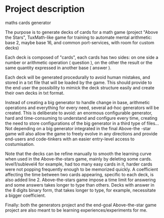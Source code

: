 # Project description

maths cards generator

The purpose is to generate decks of cards for a math game (project "Above the Stars", TuxMath-like game for training to automate mental arithmetic: base 2, maybe base 16, and common port-services, with room for custom decks)


Each deck is composed of "cards", each cards has two sides: on one side a number or arithmetic operation ( question ), on the other the result or the same quantity expressed in another base ( answer ).


Each deck will be generated procedurally to avoid human mistakes, and stored in a txt file that will be loaded by the game. This should provide to the end user the possibility to mimick the deck structure easily and create their own decks in txt format.


Instead of creating a big generator to handle change in base, arithmetic operations and everything for every need, several ad-hoc generators will be created. This is deliberate to avoid: an enormous configurable generator, hard and time-consuming to understand and configure every time, creating the need to store configurations of the big generator in a third type of files... Not depending on a big generator integrated in the final Above-the -star game will also allow the game to freely evolve in any directions and provide end-users and code-tinkers with an easier entry-level access to costumisation. 

Note that the decks can be refine manually to smooth the learning curve when used in the Above-the-stars game, mainly by deleting some cards. level1/sublevel4 for example, had too many easy cards in it, harder cards were not popping frequently enough to be memorized quickly. A coefficient affecting the time between two cards appearing, specific to each deck, is also added line 2. Above-the-stars game impose a time limit for answering and some answers takes longer to type than others. Decks with answer in the 8 digits binary form, that takes longer to type, for example, necessitate a bigger coefficient. 

Finally: both the generators project and the end-goal Above-the-star game project are also meant to be learning experiences/experiments for me. 
